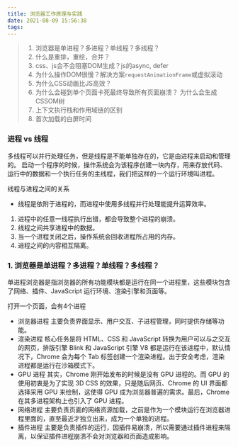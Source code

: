 ```yaml
---
title: 浏览器工作原理与实践
date: 2021-08-09 15:56:38
tags:
---
```


> 1. 浏览器是单进程？多进程？单线程？多线程？
> 2. 什么是重排，重绘，合并？
> 3. css、js会不会阻塞DOM生成？js的async, defer
> 4. 为什么操作DOM很慢？解决方案`requestAnimationFrame`或虚拟滚动
> 5. 为什么CSS动画比JS高效？
> 6. 为什么会碰到单个页面卡死最终导致所有页面崩溃？
为什么会生成CSSOM树
> 7. 上下文执行栈和作用域链的区别
> 8. 首次加载的白屏时间


### 进程 vs 线程
多线程可以并行处理任务，但是线程是不能单独存在的，它是由进程来启动和管理的。
启动一个程序的时候，操作系统会为该程序创建一块内存，用来存放代码、运行中的数据和一个执行任务的主线程，我们把这样的一个运行环境叫进程。

线程与进程之间的关系
- 线程是依附于进程的，而进程中使用多线程并行处理能提升运算效率。
1. 进程中的任意一线程执行出错，都会导致整个进程的崩溃。
2. 线程之间共享进程中的数据。
3. 当一个进程关闭之后，操作系统会回收进程所占用的内存。
4. 进程之间的内容相互隔离。



### 1. 浏览器是单进程？多进程？单线程？多线程？
单进程浏览器是指浏览器的所有功能模块都是运行在同一个进程里，这些模块包含了网络、插件、JavaScript 运行环境、渲染引擎和页面等。

打开一个页面，会有4个进程
- 浏览器进程
主要负责界面显示、用户交互、子进程管理，同时提供存储等功能。
- 渲染进程
核心任务是将 HTML、CSS 和 JavaScript 转换为用户可以与之交互的网页，排版引擎 Blink 和 JavaScript 引擎 V8 都是运行在该进程中，默认情况下，Chrome 会为每个 Tab 标签创建一个渲染进程。出于安全考虑，渲染进程都是运行在沙箱模式下。
- GPU 进程
其实，Chrome 刚开始发布的时候是没有 GPU 进程的。而 GPU 的使用初衷是为了实现 3D CSS 的效果，只是随后网页、Chrome 的 UI 界面都选择采用 GPU 来绘制，这使得 GPU 成为浏览器普遍的需求。最后，Chrome 在其多进程架构上也引入了 GPU 进程。
- 网络进程
主要负责页面的网络资源加载，之前是作为一个模块运行在浏览器进程里面的，直至最近才独立出来，成为一个单独的进程。
- 插件进程
主要是负责插件的运行，因插件易崩溃，所以需要通过插件进程来隔离，以保证插件进程崩溃不会对浏览器和页面造成影响。


